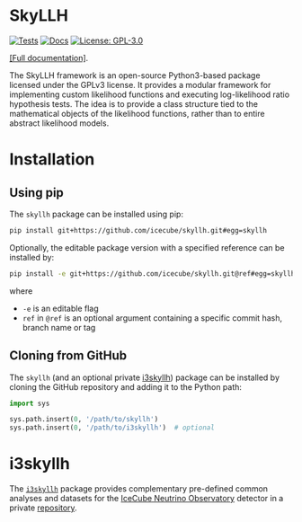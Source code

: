 # SkyLLH

[![Tests](https://github.com/icecube/skyllh/actions/workflows/pythonpackage.yml/badge.svg)](#)
[![Docs](https://github.com/icecube/skyllh/actions/workflows/documentation.yml/badge.svg)](https://icecube.github.io/skyllh/)
[![License: GPL-3.0](https://img.shields.io/badge/License-GPLv3-blue.svg)](https://opensource.org/licenses/GPL-3.0)

[[Full documentation]](https://icecube.github.io/skyllh/).

The SkyLLH framework is an open-source Python3-based package licensed under the GPLv3 license. It provides a modular framework for implementing custom likelihood functions and executing log-likelihood ratio hypothesis tests. The idea is to provide a class structure tied to the mathematical objects of the likelihood functions, rather than to entire abstract likelihood models.

# Installation

## Using pip

The `skyllh` package can be installed using pip:
```bash
pip install git+https://github.com/icecube/skyllh.git#egg=skyllh 
```

Optionally, the editable package version with a specified reference can be installed by:
```bash
pip install -e git+https://github.com/icecube/skyllh.git@ref#egg=skyllh 
```
where
- `-e` is an editable flag
- `ref` in `@ref` is an optional argument containing a specific commit hash, branch name or tag

## Cloning from GitHub

The `skyllh` (and an optional private [i3skyllh](#i3skyllh)) package can be installed by cloning the GitHub repository and adding it to the Python path:

```python
import sys

sys.path.insert(0, '/path/to/skyllh')
sys.path.insert(0, '/path/to/i3skyllh')  # optional
```

# i3skyllh

The [`i3skyllh`](https://github.com/icecube/i3skyllh) package provides complementary pre-defined common analyses and datasets for the [IceCube Neutrino Observatory](https://icecube.wisc.edu) detector in a private [repository](https://github.com/icecube/i3skyllh).